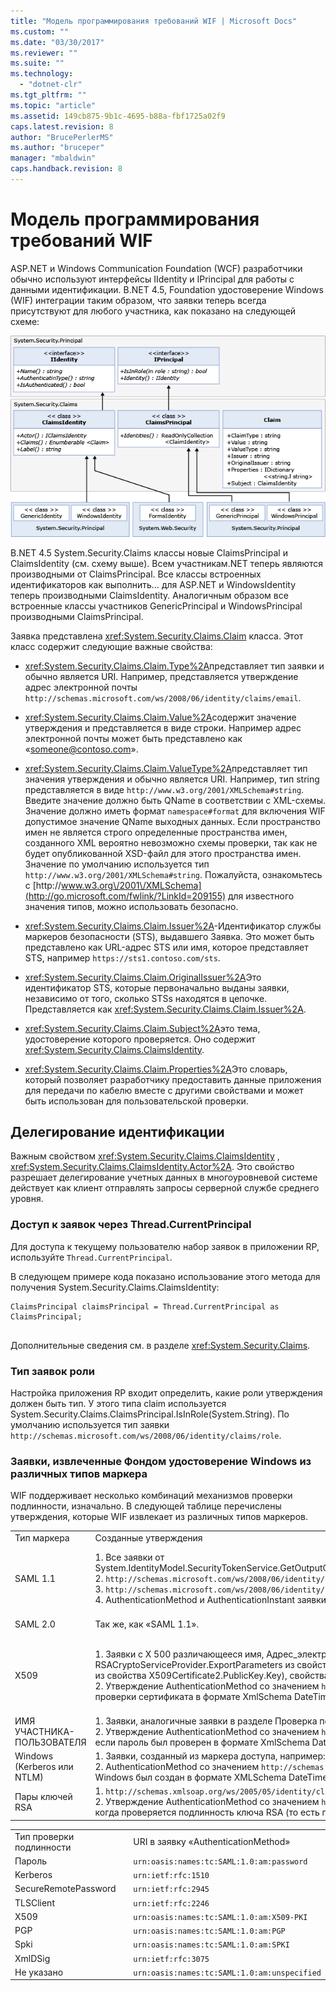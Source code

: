 ```yaml
---
title: "Модель программирования требований WIF | Microsoft Docs"
ms.custom: ""
ms.date: "03/30/2017"
ms.reviewer: ""
ms.suite: ""
ms.technology: 
  - "dotnet-clr"
ms.tgt_pltfrm: ""
ms.topic: "article"
ms.assetid: 149cb875-9b1c-4695-b88a-fbf1725a02f9
caps.latest.revision: 8
author: "BrucePerlerMS"
ms.author: "bruceper"
manager: "mbaldwin"
caps.handback.revision: 8
---
```

# Модель программирования требований WIF
ASP.NET и Windows Communication Foundation \(WCF\) разработчики обычно используют интерфейсы IIdentity и IPrincipal для работы с данными идентификации.  В.NET 4.5, Foundation удостоверение Windows \(WIF\) интеграции таким образом, что заявки теперь всегда присутствуют для любого участника, как показано на следующей схеме:  
  
 ![Модель программирования требований WIF](../../../docs/framework/security/media/wifclaimsprogrammingmodel.png "WIFClaimsProgrammingModel")  
  
 В.NET 4.5 System.Security.Claims классы новые ClaimsPrincipal и ClaimsIdentity \(см. схему выше\).  Всем участникам.NET теперь являются производными от ClaimsPrincipal.  Все классы встроенных идентификаторов как выполнить… для ASP.NET и WindowsIdentity теперь производными ClaimsIdentity.  Аналогичным образом все встроенные классы участников GenericPrincipal и WindowsPrincipal производными ClaimsPrincipal.  
  
 Заявка представлена <xref:System.Security.Claims.Claim> класса.  Этот класс содержит следующие важные свойства:  
  
-   <xref:System.Security.Claims.Claim.Type%2A>представляет тип заявки и обычно является URI.  Например, представляется утверждение адрес электронной почты `http://schemas.microsoft.com/ws/2008/06/identity/claims/email`.  
  
-   <xref:System.Security.Claims.Claim.Value%2A>содержит значение утверждения и представляется в виде строки.  Например адрес электронной почты может быть представлено как «someone@contoso.com».  
  
-   <xref:System.Security.Claims.Claim.ValueType%2A>представляет тип значения утверждения и обычно является URI.  Например, тип string представляется в виде `http://www.w3.org/2001/XMLSchema#string`.  Введите значение должно быть QName в соответствии с XML\-схемы.  Значение должно иметь формат `namespace#format` для включения WIF допустимое значение QName выходных данных.  Если пространство имен не является строго определенные пространства имен, созданного XML вероятно невозможно схемы проверки, так как не будет опубликованной XSD\-файл для этого пространства имен.  Значение по умолчанию используется тип `http://www.w3.org/2001/XMLSchema#string`.  Пожалуйста, ознакомьтесь с [http:\/\/www.w3.org\/2001\/XMLSchema](http://go.microsoft.com/fwlink/?LinkId=209155) для известного значения типов, можно использовать безопасно.  
  
-   <xref:System.Security.Claims.Claim.Issuer%2A>\-Идентификатор службы маркеров безопасности \(STS\), выдавшего Заявка.  Это может быть представлено как URL\-адрес STS или имя, которое представляет STS, например `https://sts1.contoso.com/sts`.  
  
-   <xref:System.Security.Claims.Claim.OriginalIssuer%2A>Это идентификатор STS, которые первоначально выданы заявки, независимо от того, сколько STSs находятся в цепочке.  Представляется как <xref:System.Security.Claims.Claim.Issuer%2A>.  
  
-   <xref:System.Security.Claims.Claim.Subject%2A>это тема, удостоверение которого проверяется.  Оно содержит <xref:System.Security.Claims.ClaimsIdentity>.  
  
-   <xref:System.Security.Claims.Claim.Properties%2A>Это словарь, который позволяет разработчику предоставить данные приложения для передачи по кабелю вместе с другими свойствами и может быть использован для пользовательской проверки.  
  
## Делегирование идентификации  
 Важным свойством <xref:System.Security.Claims.ClaimsIdentity> , <xref:System.Security.Claims.ClaimsIdentity.Actor%2A>.  Это свойство разрешает делегирование учетных данных в многоуровневой системе действует как клиент отправлять запросы серверной службе среднего уровня.  
  
### Доступ к заявок через Thread.CurrentPrincipal  
 Для доступа к текущему пользователю набор заявок в приложении RP, используйте `Thread.CurrentPrincipal`.  
  
 В следующем примере кода показано использование этого метода для получения System.Security.Claims.ClaimsIdentity:  
  
```  
ClaimsPrincipal claimsPrincipal = Thread.CurrentPrincipal as ClaimsPrincipal;  
  
```  
  
 Дополнительные сведения см. в разделе <xref:System.Security.Claims>.  
  
### Тип заявок роли  
 Настройка приложения RP входит определить, какие роли утверждения должен быть тип.  У этого типа claim используется System.Security.Claims.ClaimsPrincipal.IsInRole\(System.String\).  По умолчанию используется тип заявки `http://schemas.microsoft.com/ws/2008/06/identity/claims/role`.  
  
### Заявки, извлеченные Фондом удостоверение Windows из различных типов маркера  
 WIF поддерживает несколько комбинаций механизмов проверки подлинности, изначально.  В следующей таблице перечислены утверждения, которые WIF извлекает из различных типов маркеров.  
  
||||  
|-|-|-|  
|Тип маркера|Созданные утверждения|Карты В маркер доступа Windows|  
|SAML 1.1|1.  Все заявки от System.IdentityModel.SecurityTokenService.GetOutputClaimsIdentity\(System.Security.Claims.ClaimsPrincipal,System.IdentityModel.Protocols.WSTrust.RequestSecurityToken,System.IdentityModel.Scope\).<br />2.  `http://schemas.microsoft.com/ws/2008/06/identity/claims/confirmationkey` Заявку, содержащую XML\-сериализации ключ подтверждения, если маркер содержит маркер проверки.<br />3.  `http://schemas.microsoft.com/ws/2008/06/identity/claims/samlissuername` Утверждения элемента поставщика.<br />4.  AuthenticationMethod и AuthenticationInstant заявки, если маркер содержит оператор проверки подлинности.|В дополнение к заявок, перечисленных в «SAML 1.1», за исключением утверждения типа `http://schemas.xmlsoap.org/ws/2005/05/identity/claims/name`, заявок будет добавлен и удостоверение будет представлен WindowsClaimsIdentity, связанные с проверкой подлинности Windows.|  
|SAML 2.0|Так же, как «SAML 1.1».|Так же, как «SAML 1.1 сопоставляется учетной записи Windows».|  
|X509|1.  Заявки с X 500 различающееся имя, Адрес\_электронной\_почты, dnsName, SimpleName, UpnName, UrlName, отпечаток \(это могут быть извлечены с помощью метода RSACryptoServiceProvider.ExportParameters из свойства X509Certificate2.PublicKey.Key\) RsaKey, DsaKey \(это могут быть извлечены с помощью метода DSACryptoServiceProvider.ExportParameters из свойства X509Certificate2.PublicKey.Key\), свойства X 509 серийный номер сертификата.<br />2.  Утверждение AuthenticationMethod со значением `http://schemas.microsoft.com/ws/2008/06/identity/authenticationmethod/x509`.  Утверждение AuthenticationInstant со значением времени, когда проверки сертификата в формате XmlSchema DateTime.|1.  Использует полное доменное имя учетной записи Windows, как `http://schemas.xmlsoap.org/ws/2005/05/identity/claims/name` заявка на значение.  .<br />2.  Заявки от X 509 сертификат не сопоставлен с Windows и заявок от учетной записи windows, полученные путем сопоставления сертификатов Windows.|  
|ИМЯ УЧАСТНИКА\-ПОЛЬЗОВАТЕЛЯ|1.  Заявки, аналогичные заявки в разделе Проверка подлинности Windows.<br />2.  Утверждение AuthenticationMethod со значением `http://schemas.microsoft.com/ws/2008/06/identity/authenticationmethod/password`.  Утверждение AuthenticationInstant со значением времени, если пароль был проверен в формате XmlSchema DateTime.||  
|Windows \(Kerberos или NTLM\)|1.  Заявки, созданный из маркера доступа, например: PrimarySID, DenyOnlyPrimarySID, PrimaryGroupSID, DenyOnlyPrimaryGroupSID, GroupSID, DenyOnlySID и имя<br />2.  AuthenticationMethod со значением `http://schemas.microsoft.com/ws/2008/06/identity/authenticationmethod/windows`.  AuthenticationInstant со значением времени, когда маркера доступа Windows был создан в формате XMLSchema DateTime.||  
|Пары ключей RSA|1.  `http://schemas.xmlsoap.org/ws/2005/05/identity/claims/rsa` Со значением RSAKeyValue утверждения.<br />2.  Утверждение AuthenticationMethod со значением `http://schemas.microsoft.com/ws/2008/06/identity/authenticationmethod/signature`.  Утверждение AuthenticationInstant со значением времени, когда проверяется подлинность ключа RSA \(то есть проверить подпись\) в формате XMLSchema DateTime.||  
  
|||  
|-|-|  
|Тип проверки подлинности|URI в заявку «AuthenticationMethod»|  
|Пароль|`urn:oasis:names:tc:SAML:1.0:am:password`|  
|Kerberos|`urn:ietf:rfc:1510`|  
|SecureRemotePassword|`urn:ietf:rfc:2945`|  
|TLSClient|`urn:ietf:rfc:2246`|  
|X509|`urn:oasis:names:tc:SAML:1.0:am:X509-PKI`|  
|PGP|`urn:oasis:names:tc:SAML:1.0:am:PGP`|  
|Spki|`urn:oasis:names:tc:SAML:1.0:am:SPKI`|  
|XmlDSig|`urn:ietf:rfc:3075`|  
|Не указано|`urn:oasis:names:tc:SAML:1.0:am:unspecified`|